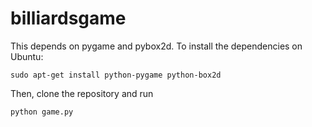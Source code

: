 billiardsgame
=============

This depends on pygame and pybox2d. To install the dependencies on Ubuntu:

    sudo apt-get install python-pygame python-box2d

Then, clone the repository and run

    python game.py

